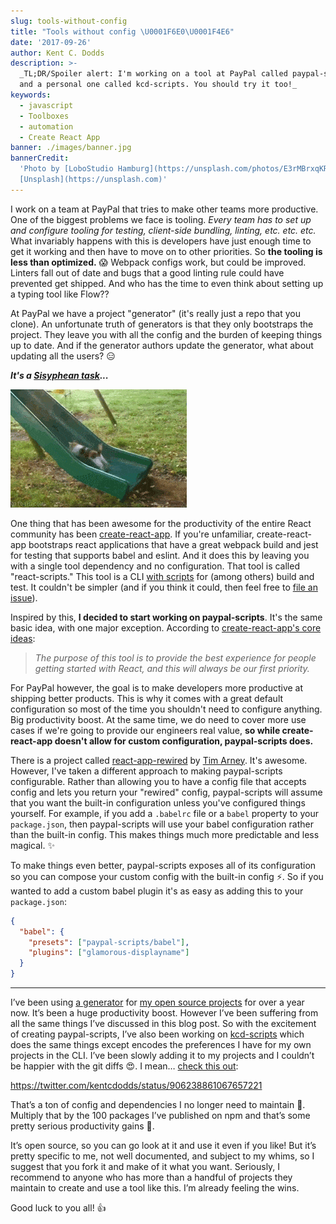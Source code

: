 ```yaml
---
slug: tools-without-config
title: "Tools without config \U0001F6E0\U0001F4E6"
date: '2017-09-26'
author: Kent C. Dodds
description: >-
  _TL;DR/Spoiler alert: I'm working on a tool at PayPal called paypal-scripts
  and a personal one called kcd-scripts. You should try it too!_
keywords:
  - javascript
  - Toolboxes
  - automation
  - Create React App
banner: ./images/banner.jpg
bannerCredit:
  'Photo by [LoboStudio Hamburg](https://unsplash.com/photos/E3rMBrxqKRo) on
  [Unsplash](https://unsplash.com)'
---
```


I work on a team at PayPal that tries to make other teams more productive. One
of the biggest problems we face is tooling. _Every team has to set up and
configure tooling for testing, client-side bundling, linting, etc. etc. etc._
What invariably happens with this is developers have just enough time to get it
working and then have to move on to other priorities. So **the tooling is less
than optimized.** 😱 Webpack configs work, but could be improved. Linters fall
out of date and bugs that a good linting rule could have prevented get shipped.
And who has the time to even think about setting up a typing tool like Flow??

At PayPal we have a project "generator" (it's really just a repo that you
clone). An unfortunate truth of generators is that they only bootstraps the
project. They leave you with all the config and the burden of keeping things up
to date. And if the generator authors update the generator, what about updating
all the users? 😑

**_It's a [Sisyphean task](https://en.wikipedia.org/wiki/Sisyphus)..._**

![a dog trying to climb a slider but failing](./images/0.gif)

One thing that has been awesome for the productivity of the entire React
community has been
[create-react-app](https://github.com/facebookincubator/create-react-app). If
you're unfamiliar, create-react-app bootstraps react applications that have a
great webpack build and jest for testing that supports babel and eslint. And it
does this by leaving you with a single tool dependency and no configuration.
That tool is called "react-scripts." This tool is a CLI
[with scripts](https://github.com/facebookincubator/create-react-app/tree/master/packages/react-scripts/scripts)
for (among others) build and test. It couldn't be simpler (and if you think it
could, then feel free to
[file an issue](https://github.com/facebookincubator/create-react-app/issues)).

Inspired by this, **I decided to start working on paypal-scripts**. It's the
same basic idea, with one major exception. According to
[create-react-app's core ideas](https://github.com/facebookincubator/create-react-app/blob/44cfbccfda665d6bfb626ce5528697de6033ee8e/CONTRIBUTING.md#core-ideas):

> _The purpose of this tool is to provide the best experience for people getting
> started with React, and this will always be our first priority._

For PayPal however, the goal is to make developers more productive at shipping
better products. This is why it comes with a great default configuration so most
of the time you shouldn't need to configure anything. Big productivity boost. At
the same time, we do need to cover more use cases if we're going to provide our
engineers real value, **so while create-react-app doesn't allow for custom
configuration, paypal-scripts does.**

There is a project called
[react-app-rewired](https://github.com/timarney/react-app-rewired) by
[Tim Arney](https://twitter.com/timarney). It's awesome. However, I've taken a
different approach to making paypal-scripts configurable. Rather than allowing
you to have a config file that accepts config and lets you return your "rewired"
config, paypal-scripts will assume that you want the built-in configuration
unless you've configured things yourself. For example, if you add a `.babelrc`
file or a `babel` property to your `package.json`, then paypal-scripts will use
your babel configuration rather than the built-in config. This makes things much
more predictable and less magical. ✨

To make things even better, paypal-scripts exposes all of its configuration so
you can compose your custom config with the built-in config ⚡️. So if you
wanted to add a custom babel plugin it's as easy as adding this to your
`package.json`:

```json
{
  "babel": {
    "presets": ["paypal-scripts/babel"],
    "plugins": ["glamorous-displayname"]
  }
}
```

---

I’ve been using [a generator](https://github.com/kentcdodds/generator-kcd-oss)
for [my open source projects](https://github.com/kentcdodds) for over a year
now. It’s been a huge productivity boost. However I’ve been suffering from all
the same things I’ve discussed in this blog post. So with the excitement of
creating paypal-scripts, I’ve also been working on
[kcd-scripts](https://github.com/kentcdodds/kcd-scripts) which does the same
things except encodes the preferences I have for my own projects in the CLI.
I’ve been slowly adding it to my projects and I couldn’t be happier with the git
diffs 😍. I mean…
[check this out](https://twitter.com/kentcdodds/status/906238861067657221):

https://twitter.com/kentcdodds/status/906238861067657221

That’s a ton of config and dependencies I no longer need to maintain 🙌.
Multiply that by the 100 packages I’ve published on npm and that’s some pretty
serious productivity gains 🚀.

It’s open source, so you can go look at it and use it even if you like! But it’s
pretty specific to me, not well documented, and subject to my whims, so I
suggest that you fork it and make of it what you want. Seriously, I recommend to
anyone who has more than a handful of projects they maintain to create and use a
tool like this. I’m already feeling the wins.

Good luck to you all! 👍
